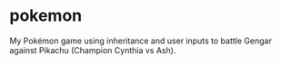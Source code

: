 # pokemon
My Pokémon game using inheritance and user inputs to battle Gengar against Pikachu (Champion Cynthia vs Ash).
